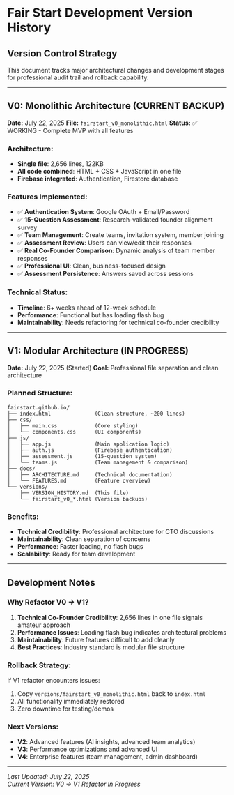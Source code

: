 # Fair Start Development Version History

## Version Control Strategy
This document tracks major architectural changes and development stages for professional audit trail and rollback capability.

---

## V0: Monolithic Architecture (CURRENT BACKUP)
**Date:** July 22, 2025
**File:** `fairstart_v0_monolithic.html`
**Status:** ✅ WORKING - Complete MVP with all features

### Architecture:
- **Single file**: 2,656 lines, 122KB
- **All code combined**: HTML + CSS + JavaScript in one file
- **Firebase integrated**: Authentication, Firestore database

### Features Implemented:
- ✅ **Authentication System**: Google OAuth + Email/Password
- ✅ **15-Question Assessment**: Research-validated founder alignment survey
- ✅ **Team Management**: Create teams, invitation system, member joining
- ✅ **Assessment Review**: Users can view/edit their responses
- ✅ **Real Co-Founder Comparison**: Dynamic analysis of team member responses
- ✅ **Professional UI**: Clean, business-focused design
- ✅ **Assessment Persistence**: Answers saved across sessions

### Technical Status:
- **Timeline**: 6+ weeks ahead of 12-week schedule
- **Performance**: Functional but has loading flash bug
- **Maintainability**: Needs refactoring for technical co-founder credibility

---

## V1: Modular Architecture (IN PROGRESS)
**Date:** July 22, 2025 (Started)
**Goal:** Professional file separation and clean architecture

### Planned Structure:
```
fairstart.github.io/
├── index.html              (Clean structure, ~200 lines)
├── css/
│   ├── main.css            (Core styling)
│   └── components.css      (UI components)
├── js/
│   ├── app.js              (Main application logic)
│   ├── auth.js             (Firebase authentication)
│   ├── assessment.js       (15-question system)
│   └── teams.js            (Team management & comparison)
├── docs/
│   ├── ARCHITECTURE.md     (Technical documentation)
│   └── FEATURES.md         (Feature overview)
└── versions/
    ├── VERSION_HISTORY.md  (This file)
    └── fairstart_v0_*.html (Version backups)
```

### Benefits:
- **Technical Credibility**: Professional architecture for CTO discussions
- **Maintainability**: Clean separation of concerns
- **Performance**: Faster loading, no flash bugs
- **Scalability**: Ready for team development

---

## Development Notes

### Why Refactor V0 → V1?
1. **Technical Co-Founder Credibility**: 2,656 lines in one file signals amateur approach
2. **Performance Issues**: Loading flash bug indicates architectural problems
3. **Maintainability**: Future features difficult to add cleanly
4. **Best Practices**: Industry standard is modular file structure

### Rollback Strategy:
If V1 refactor encounters issues:
1. Copy `versions/fairstart_v0_monolithic.html` back to `index.html`
2. All functionality immediately restored
3. Zero downtime for testing/demos

### Next Versions:
- **V2**: Advanced features (AI insights, advanced team analytics)
- **V3**: Performance optimizations and advanced UI
- **V4**: Enterprise features (team management, admin dashboard)

---

*Last Updated: July 22, 2025*  
*Current Version: V0 → V1 Refactor In Progress*